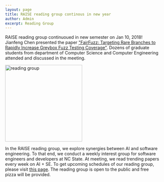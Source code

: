 ```yaml
---
layout: page
title: RAISE reading group continous in new year
author: Admin
excerpt: Reading Group
---
```

RAISE reading group continuoued in new semester on Jan 10, 2018! Jianfeng Chen presented the paper ["FairFuzz: Targeting Rare Branches to Rapidly Increase Greybox Fuzz Testing Coverage"](https://arxiv.org/abs/1709.07101). Dozens of graduate students from department of Computer Science and Computer Engineering attended and discussed in the meeting.

<img src="{{site.url}}/img/reading.jpg" alt="reading group" height="250">

In the RAISE reading group, we explore synergies between AI and software engineering. To that end, we conduct a weekly interest group for software engineers and developers at NC State. At meeting, we read trending papers every week on AI + SE. To get upcoming schedules of our reading group, please visit [this page](http://ai4se.net/events/). The reading group is open to the public and free pizza will be provided.
